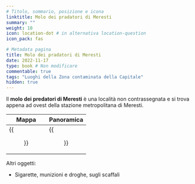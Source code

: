 ```yaml
---
# Titolo, sommario, posizione e icona
linktitle: Molo dei pradatori di Meresti
summary: ""
weight: 10
icon: location-dot # in alternativa location-question
icon_pack: fas

# Metadata pagina
title: Molo dei pradatori di Meresti
date: 2022-11-17
type: book # Non modificare
commentable: true
tags: "Luoghi della Zona contaminata della Capitale"
hidden: true
---
```



<div class="fo3">

Il **molo dei predatori di Meresti** è una località non contrassegnata e si trova appena ad ovest della stazione metropolitana di Meresti.

| Mappa                                            | Panoramica                                    |
| ------------------------------------------------ | --------------------------------------------- |
| {{<figure src="fo3/Meresti_raider_docks_map.webp">}} | {{<figure src="fo3/Meresti_raider's_dock.webp">}} |



Altri oggetti:
- Sigarette, munizioni e droghe, sugli scaffali

</div>